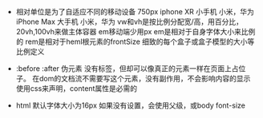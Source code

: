 - 相对单位是为了自适应不同的移动设备
    750px
    iphone  XR 小手机
    小米，华为
    iPhone Max 大手机
    小米，华为
    vw和vh是按比例分配宽/高，用百分比，20vh,100vh来做主体容器
    em移动端少用px  em是相对于自身字体大小来比例的
                   rem是相对于heml根元素的frontSize  细致的每个盒子或盒子模型的大小等比例定义

- :before  :after 伪元素
    没有标签，但却可以像真正的元素一样在页面上占位子。
    在dom的文档流不需要写这个元素，没有副作用，不会影响内容的显示
    使用css来声明，content属性是必需的

- html 默认字体大小为16px   如果没有设置，会使用父级，或body font-size

